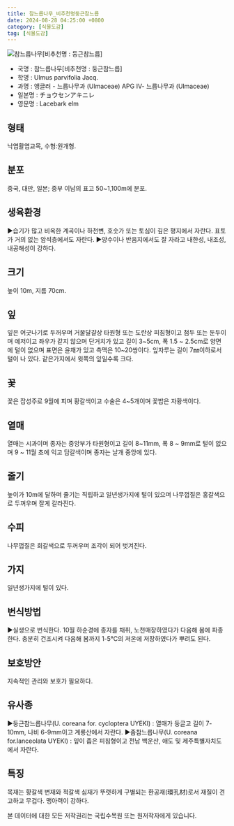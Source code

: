 ```yaml
---
title: 참느릅나무_비추천명둥근참느릅
date: 2024-08-28 04:25:00 +0800
category: [식물도감]
tag: [식물도감]
---
```




![참느릅나무[비추천명 : 둥근참느릅]](/fileUpload/plants/basic/Ulmaceae/Ulmus/1038/1038_13_th2.JPG)
- 국명 : 참느릅나무[비추천명 : 둥근참느릅]
- 학명 : Ulmus parvifolia Jacq.
- 과명 : 앵글러 - 느릅나무과 (Ulmaceae) APG Ⅳ- 느릅나무과 (Ulmaceae)
- 일본명 : チョウセンアキニレ
- 영문명 : Lacebark elm


## 형태
낙엽활엽교목, 수형:원개형.
## 분포
중국, 대만, 일본; 중부 이남의 표고 50~1,100m에 분포.
## 생육환경
▶습기가 많고 비옥한 계곡이나 하천변, 호숫가 또는 토심이 깊은 평지에서 자란다. 표토가 거의 없는 암석층에서도 자란다.▶양수이나 반음지에서도 잘 자라고 내한성, 내조성, 내공해성이 강하다.
## 크기
높이 10m, 지름 70cm.
## 잎
잎은 어긋나기로 두꺼우며 거꿀달걀상 타원형 또는 도란상 피침형이고 첨두 또는 둔두이며 예저이고 좌우가 같지 않으며 단거치가 있고 길이 3~5cm, 폭 1.5 ~ 2.5cm로 양면에 털이 없으며 표면은 윤채가 있고 측맥은 10~20쌍이다. 잎자루는 길이 7㎜이하로서 털이 나 있다. 같은가지에서 윗쪽의 잎일수록 크다.
## 꽃
꽃은 잡성주로 9월에 피며 황갈색이고 수술은 4~5개이며 꽃밥은 자황색이다.
## 열매
열매는 시과이며 종자는 중앙부가 타원형이고 길이 8~11mm, 폭 8 ~ 9mm로 털이 없으며 9 ~ 11월 초에 익고 담갈색이며 종자는 날개 중앙에 있다.
## 줄기
높이가 10m에 달하며 줄기는 직립하고 일년생가지에 털이 있으며 나무껍질은 홍갈색으로 두꺼우며 잘게 갈라진다.
## 수피
나무껍질은 회갈색으로 두꺼우며 조각이 되어 벗겨진다.
## 가지
일년생가지에 털이 있다.
## 번식방법
▶실생으로 번식한다. 10월 하순경에 종자를 채취, 노천매장하였다가 다음해 봄에 파종한다. 충분히 건조시켜 다음해 봄까지 1-5℃의 저온에 저장하였다가 뿌려도 된다.
## 보호방안
지속적인 관리와 보호가 필요하다.
## 유사종
▶둥근참느릅나무(U. coreana for. cycloptera UYEKI) : 열매가 둥글고 길이 7-10mm, 나비 6-9mm이고 계룡산에서 자란다.▶좀참느릅나무(U. coreana for.lanceolata UYEKI) : 잎이 좁은 피침형이고 전남 백운산, 애도 및 제주특별자치도에서 자란다.
## 특징
목재는 황갈색 변재와 적갈색 심재가 뚜렷하게 구별되는 환공재(環孔材)로서 재질이 견고하고 무겁다. 맹아력이 강하다.






본 데이터에 대한 모든 저작권리는 국립수목원 또는 원저작자에게 있습니다.
